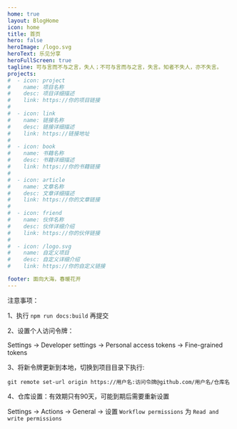 ```yaml
---
home: true
layout: BlogHome
icon: home
title: 首页
hero: false
heroImage: /logo.svg
heroText: 乐见分享
heroFullScreen: true
tagline: 可与言而不与之言，失人；不可与言而与之言，失言。知者不失人，亦不失言。
projects:
#  - icon: project
#    name: 项目名称
#    desc: 项目详细描述
#    link: https://你的项目链接
#
#  - icon: link
#    name: 链接名称
#    desc: 链接详细描述
#    link: https://链接地址
#
#  - icon: book
#    name: 书籍名称
#    desc: 书籍详细描述
#    link: https://你的书籍链接
#
#  - icon: article
#    name: 文章名称
#    desc: 文章详细描述
#    link: https://你的文章链接
#
#  - icon: friend
#    name: 伙伴名称
#    desc: 伙伴详细介绍
#    link: https://你的伙伴链接
#
#  - icon: /logo.svg
#    name: 自定义项目
#    desc: 自定义详细介绍
#    link: https://你的自定义链接

footer: 面向大海，春暖花开
---
```


[//]: # (这是一个博客主页的案例。)

[//]: # ()
[//]: # ()
[//]: # (要使用此布局，你应该在页面前端设置 `layout: BlogHome` 和 `home: true`。)

[//]: # ()
[//]: # ()
[//]: # (相关配置文档请见 [博客主页]&#40;https://theme-hope.vuejs.press/zh/guide/blog/home/&#41;。)

注意事项：

1、执行 `npm run docs:build` 再提交

2、设置个人访问令牌：

Settings -> Developer settings -> Personal access tokens -> Fine-grained tokens

3、将新令牌更新到本地，切换到项目目录下执行:

`git remote set-url origin https://用户名:访问令牌@github.com/用户名/仓库名`

4、仓库设置：有效期只有90天，可能到期后需要重新设置

Settings -> Actions -> General -> 设置 `Workflow permissions` 为 `Read and write permissions`